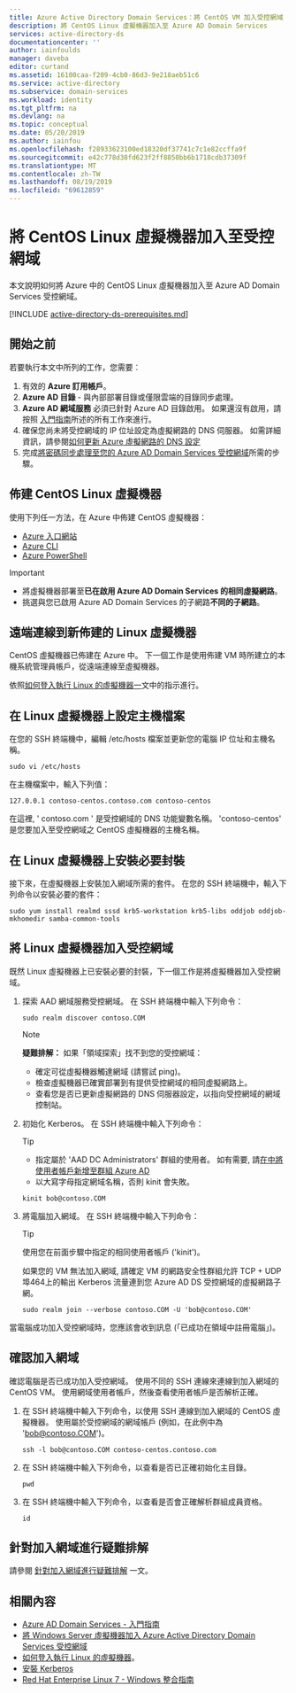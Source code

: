 ```yaml
---
title: Azure Active Directory Domain Services：將 CentOS VM 加入受控網域 | Microsoft Docs
description: 將 CentOS Linux 虛擬機器加入至 Azure AD Domain Services
services: active-directory-ds
documentationcenter: ''
author: iainfoulds
manager: daveba
editor: curtand
ms.assetid: 16100caa-f209-4cb0-86d3-9e218aeb51c6
ms.service: active-directory
ms.subservice: domain-services
ms.workload: identity
ms.tgt_pltfrm: na
ms.devlang: na
ms.topic: conceptual
ms.date: 05/20/2019
ms.author: iainfou
ms.openlocfilehash: f28933623100ed18320df37741c7c1e82ccffa9f
ms.sourcegitcommit: e42c778d38fd623f2ff8850bb6b1718cdb37309f
ms.translationtype: MT
ms.contentlocale: zh-TW
ms.lasthandoff: 08/19/2019
ms.locfileid: "69612859"
---
```

# <a name="join-a-centos-linux-virtual-machine-to-a-managed-domain"></a>將 CentOS Linux 虛擬機器加入至受控網域
本文說明如何將 Azure 中的 CentOS Linux 虛擬機器加入至 Azure AD Domain Services 受控網域。

[!INCLUDE [active-directory-ds-prerequisites.md](../../includes/active-directory-ds-prerequisites.md)]

## <a name="before-you-begin"></a>開始之前
若要執行本文中所列的工作，您需要︰
1. 有效的 **Azure 訂用帳戶**。
2. **Azure AD 目錄** - 與內部部署目錄或僅限雲端的目錄同步處理。
3. **Azure AD 網域服務** 必須已針對 Azure AD 目錄啟用。 如果還沒有啟用，請按照 [入門指南](tutorial-create-instance.md)所述的所有工作來進行。
4. 確保您尚未將受控網域的 IP 位址設定為虛擬網路的 DNS 伺服器。 如需詳細資訊，請參閱[如何更新 Azure 虛擬網路的 DNS 設定](tutorial-create-instance.md#update-dns-settings-for-the-azure-virtual-network)
5. 完成[將密碼同步處理至您的 Azure AD Domain Services 受控網域](tutorial-create-instance.md#enable-user-accounts-for-azure-ad-ds)所需的步驟。


## <a name="provision-a-centos-linux-virtual-machine"></a>佈建 CentOS Linux 虛擬機器
使用下列任一方法，在 Azure 中佈建 CentOS 虛擬機器：
* [Azure 入口網站](../virtual-machines/linux/quick-create-portal.md)
* [Azure CLI](../virtual-machines/linux/quick-create-cli.md)
* [Azure PowerShell](../virtual-machines/linux/quick-create-powershell.md)

> [!IMPORTANT]
> * 將虛擬機器部署至**已在啟用 Azure AD Domain Services 的相同虛擬網路**。
> * 挑選與您已啟用 Azure AD Domain Services 的子網路**不同的子網路**。
>


## <a name="connect-remotely-to-the-newly-provisioned-linux-virtual-machine"></a>遠端連線到新佈建的 Linux 虛擬機器
CentOS 虛擬機器已佈建在 Azure 中。 下一個工作是使用佈建 VM 時所建立的本機系統管理員帳戶，從遠端連線至虛擬機器。

依照[如何登入執行 Linux 的虛擬機器一](../virtual-machines/linux/mac-create-ssh-keys.md?toc=%2fazure%2fvirtual-machines%2flinux%2ftoc.json)文中的指示進行。


## <a name="configure-the-hosts-file-on-the-linux-virtual-machine"></a>在 Linux 虛擬機器上設定主機檔案
在您的 SSH 終端機中，編輯 /etc/hosts 檔案並更新您的電腦 IP 位址和主機名稱。

```console
sudo vi /etc/hosts
```

在主機檔案中，輸入下列值：

```console
127.0.0.1 contoso-centos.contoso.com contoso-centos
```

在這裡, ' contoso.com ' 是受控網域的 DNS 功能變數名稱。 'contoso-centos' 是您要加入至受控網域之 CentOS 虛擬機器的主機名稱。


## <a name="install-required-packages-on-the-linux-virtual-machine"></a>在 Linux 虛擬機器上安裝必要封裝
接下來，在虛擬機器上安裝加入網域所需的套件。 在您的 SSH 終端機中，輸入下列命令以安裝必要的套件：

```console
sudo yum install realmd sssd krb5-workstation krb5-libs oddjob oddjob-mkhomedir samba-common-tools
```


## <a name="join-the-linux-virtual-machine-to-the-managed-domain"></a>將 Linux 虛擬機器加入受控網域
既然 Linux 虛擬機器上已安裝必要的封裝，下一個工作是將虛擬機器加入受控網域。

1. 探索 AAD 網域服務受控網域。 在 SSH 終端機中輸入下列命令：

    ```console
    sudo realm discover contoso.COM
    ```

   > [!NOTE]
   > **疑難排解：** 如果「領域探索」找不到您的受控網域：  
   >    * 確定可從虛擬機器觸達網域 (請嘗試 ping)。  
   >    * 檢查虛擬機器已確實部署到有提供受控網域的相同虛擬網路上。
   >    * 查看您是否已更新虛擬網路的 DNS 伺服器設定，以指向受控網域的網域控制站。  

2. 初始化 Kerberos。 在 SSH 終端機中輸入下列命令：

    > [!TIP]
    > * 指定屬於 'AAD DC Administrators' 群組的使用者。 如有需要, 請[在中將使用者帳戶新增至群組 Azure AD](../active-directory/fundamentals/active-directory-groups-members-azure-portal.md)
    > * 以大寫字母指定網域名稱，否則 kinit 會失敗。

    ```console
    kinit bob@contoso.COM
    ```

3. 將電腦加入網域。 在 SSH 終端機中輸入下列命令：

    > [!TIP]
    > 使用您在前面步驟中指定的相同使用者帳戶 ('kinit')。
    >
    > 如果您的 VM 無法加入網域, 請確定 VM 的網路安全性群組允許 TCP + UDP 埠464上的輸出 Kerberos 流量連到您 Azure AD DS 受控網域的虛擬網路子網。

    ```console
    sudo realm join --verbose contoso.COM -U 'bob@contoso.COM'
    ```

當電腦成功加入受控網域時，您應該會收到訊息 (「已成功在領域中註冊電腦」)。


## <a name="verify-domain-join"></a>確認加入網域
確認電腦是否已成功加入受控網域。 使用不同的 SSH 連線來連線到加入網域的 CentOS VM。 使用網域使用者帳戶，然後查看使用者帳戶是否解析正確。

1. 在 SSH 終端機中輸入下列命令，以使用 SSH 連線到加入網域的 CentOS 虛擬機器。 使用屬於受控網域的網域帳戶 (例如，在此例中為 'bob@contoso.COM')。
    
    ```console
    ssh -l bob@contoso.COM contoso-centos.contoso.com
    ```

2. 在 SSH 終端機中輸入下列命令，以查看是否已正確初始化主目錄。
   
    ```console
    pwd
    ```

3. 在 SSH 終端機中輸入下列命令，以查看是否會正確解析群組成員資格。
    
    ```console
    id
    ```


## <a name="troubleshooting-domain-join"></a>針對加入網域進行疑難排解
請參閱 [針對加入網域進行疑難排解](join-windows-vm.md#troubleshoot-domain-join-issues) 一文。

## <a name="related-content"></a>相關內容
* [Azure AD Domain Services - 入門指南](tutorial-create-instance.md)
* [將 Windows Server 虛擬機器加入 Azure Active Directory Domain Services 受控網域](active-directory-ds-admin-guide-join-windows-vm.md)
* [如何登入執行 Linux 的虛擬機器](../virtual-machines/linux/mac-create-ssh-keys.md?toc=%2fazure%2fvirtual-machines%2flinux%2ftoc.json)。
* [安裝 Kerberos](https://access.redhat.com/documentation/en-US/Red_Hat_Enterprise_Linux/6/html/Managing_Smart_Cards/installing-kerberos.html)
* [Red Hat Enterprise Linux 7 - Windows 整合指南](https://access.redhat.com/documentation/en-US/Red_Hat_Enterprise_Linux/7/html/Windows_Integration_Guide/index.html)
